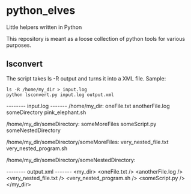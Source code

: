# python_elves
Little helpers written in Python

This repository is meant as a loose collection of python tools for various purposes.

## lsconvert
The script takes ls -R output and turns it into a XML file. 
Sample:

    ls -R /home/my_dir > input.log
    python lsconvert.py input.log output.xml

-------- input.log -------
/home/my_dir:
oneFile.txt
anotherFile.log
someDirectory
pink_elephant.sh

/home/my_dir/someDirectory:
someMoreFiles
someScript.py
someNestedDirectory

/home/my_dir/someDirectory/someMoreFiles:
very_nested_file.txt
very_nested_program.sh

/home/my_dir/someDirectory/someNestedDirectory:

-------- output.xml -------
<home>
  <my_dir>
    <oneFile.txt />
    <anotherFile.log />
    <someDirectory>
      <someMoreFiles>
        <very_nested_file.txt />
        <very_nested_program.sh />
      </someMoreFiles>
    </someDirectory>
    <someScript.py />
    <someNestedDirectory />
  </my_dir>
</home>